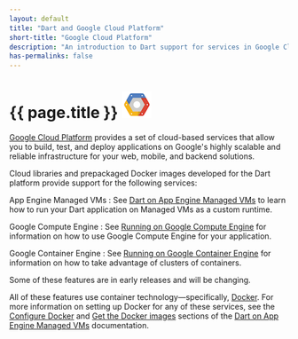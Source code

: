 ```yaml
---
layout: default
title: "Dart and Google Cloud Platform"
short-title: "Google Cloud Platform"
description: "An introduction to Dart support for services in Google Cloud Platform."
has-permalinks: false
---
```


# {{ page.title }} <img src="images/GoogleCloudPlatform-logo.png" alt="logo for Google Cloud Platform">

[Google Cloud Platform](https://cloud.google.com/)
provides a set of cloud-based services that allow you to build,
test, and deploy applications on Google's highly scalable
and reliable infrastructure for your web, mobile, and backend solutions.

Cloud libraries and prepackaged Docker images developed for the
Dart platform provide support for the following services:

App Engine Managed VMs 
: See [Dart on App Engine Managed VMs](app-engine) to learn how to
  run your Dart application on Managed VMs as a custom runtime.

Google Compute Engine 
: See
  [Running on Google Compute Engine](https://github.com/dart-lang/dart_docker/tree/master/hello#running-on-google-compute-engine) for information
  on how to use Google Compute Engine for your application.

Google Container Engine
: See
  [Running on Google Container Engine](https://github.com/dart-lang/dart_docker/tree/master/hello#running-on-google-container-engine)
  for information on how to take advantage of clusters of containers.

Some of these features are in early releases and will be changing.

All of these features use container technology&mdash;specifically,
[Docker](https://www.docker.com/).
For more information on setting up Docker for any of these services, see
the [Configure Docker](app-engine/setup.html#configure-docker) and
[Get the Docker images](app-engine/setup.html#get-the-docker-images)
sections of the [Dart on App Engine Managed VMs](app-engine/)
documentation.


